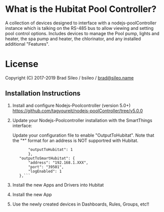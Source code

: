 # What is the Hubitat Pool Controller?
A collection of devices designed to interface with a nodejs-poolController instance which is talking on the RS-485 bus to allow viewing and setting pool control options. Includes devices to manage the Pool pump, lights and heater, the spa pump and heater, the chlorinator, and any installed additional "Features".
# License
Copyright (C) 2017-2019  Brad Sileo / bsileo / brad@sileo.name
## Installation Instructions

1. Install and configure Nodejs-Poolcontroller (version 5.0+)
          https://github.com/tagyoureit/nodejs-poolController/tree/v5.0.0
2. Update your Nodejs-Poolcontroller installation with the SmartThings interface:
   
   Update your configuration file to enable "OutputToHubitat". Note that the "*" format for an address is NOT supportred with Hubitat.
	 ```"integrations": {
        	"outputToHubitat": 1
    		},
    	"outputToSmartHubitat": {
        	"address": "192.168.1.XXX",
        	"port": "39501",
        	"logEnabled": 1
    	},```
3. Install the new Apps and Drivers into Hubitat
4. Install the new App
5. Use the newly created devices in Dashboards, Rules, Groups, etc!!
